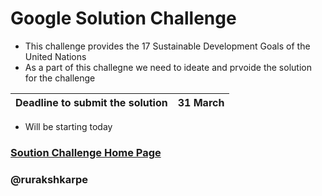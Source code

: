 # Google Solution Challenge

- This challenge provides the 17 Sustainable Development Goals of the United Nations 
- As a part of this challegne we need to ideate and prvoide the solution for the challenge

| Deadline to submit the solution|  31 March | 
| ----------------------------- | ----------- |

- Will be starting today

### [Soution Challenge Home Page](https://developers.google.com/community/gdsc-solution-challenge/UN-goals)
### @rurakshkarpe

